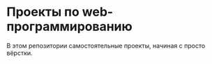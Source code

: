 # Проекты по web-программированию
В этом репозитории самостоятельные проекты, начиная с просто вёрстки.